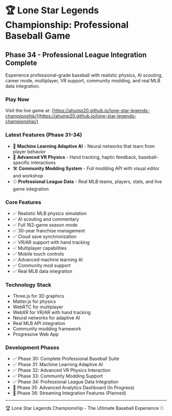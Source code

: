 # 🏆 Lone Star Legends Championship: Professional Baseball Game

## Phase 34 - Professional League Integration Complete

Experience professional-grade baseball with realistic physics, AI scouting, career mode, multiplayer, VR support, community modding, and real MLB data integration.

### Play Now
Visit the live game at: [https://ahump20.github.io/lone-star-legends-championship/](https://ahump20.github.io/lone-star-legends-championship/)

### Latest Features (Phase 31-34)
- 🧠 **Machine Learning Adaptive AI** - Neural networks that learn from player behavior
- 🥽 **Advanced VR Physics** - Hand tracking, haptic feedback, baseball-specific interactions
- 🛠️ **Community Modding System** - Full modding API with visual editor and workshop
- ⚾ **Professional League Data** - Real MLB teams, players, stats, and live game integration

### Core Features
- ✅ Realistic MLB physics simulation
- ✅ AI scouting and commentary  
- ✅ Full 162-game season mode
- ✅ 30-year franchise management
- ✅ Cloud save synchronization
- ✅ VR/AR support with hand tracking
- ✅ Multiplayer capabilities
- ✅ Mobile touch controls
- ✅ Advanced machine learning AI
- ✅ Community mod support
- ✅ Real MLB data integration

### Technology Stack
- Three.js for 3D graphics
- Matter.js for physics
- WebRTC for multiplayer
- WebXR for VR/AR with hand tracking
- Neural networks for adaptive AI
- Real MLB API integration
- Community modding framework
- Progressive Web App

### Development Phases
- ✅ Phase 30: Complete Professional Baseball Suite
- ✅ Phase 31: Machine Learning Adaptive AI
- ✅ Phase 32: Advanced VR Physics Interaction
- ✅ Phase 33: Community Modding Support
- ✅ Phase 34: Professional League Data Integration
- 🔄 Phase 35: Advanced Analytics Dashboard (In Progress)
- 📅 Phase 36: Streaming Integration Features (Planned)

---
🏆 Lone Star Legends Championship - The Ultimate Baseball Experience ⚾
